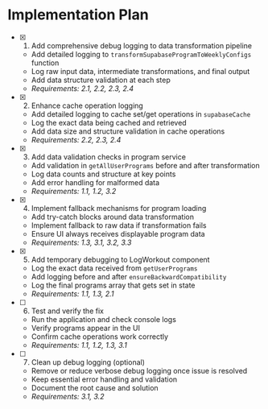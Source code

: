 # Implementation Plan

- [x] 1. Add comprehensive debug logging to data transformation pipeline
  - Add detailed logging to `transformSupabaseProgramToWeeklyConfigs` function
  - Log raw input data, intermediate transformations, and final output
  - Add data structure validation at each step
  - _Requirements: 2.1, 2.2, 2.3, 2.4_

- [x] 2. Enhance cache operation logging

  - Add detailed logging to cache set/get operations in `supabaseCache`
  - Log the exact data being cached and retrieved
  - Add data size and structure validation in cache operations
  - _Requirements: 2.2, 2.3, 2.4_

- [x] 3. Add data validation checks in program service

  - Add validation in `getAllUserPrograms` before and after transformation
  - Log data counts and structure at key points
  - Add error handling for malformed data
  - _Requirements: 1.1, 1.2, 3.2_

- [x] 4. Implement fallback mechanisms for program loading

  - Add try-catch blocks around data transformation
  - Implement fallback to raw data if transformation fails
  - Ensure UI always receives displayable program data
  - _Requirements: 1.3, 3.1, 3.2, 3.3_

- [x] 5. Add temporary debugging to LogWorkout component


  - Log the exact data received from `getUserPrograms`
  - Add logging before and after `ensureBackwardCompatibility`
  - Log the final programs array that gets set in state
  - _Requirements: 1.1, 1.3, 2.1_

- [ ] 6. Test and verify the fix
  - Run the application and check console logs
  - Verify programs appear in the UI
  - Confirm cache operations work correctly
  - _Requirements: 1.1, 1.2, 1.3, 3.1_

- [ ] 7. Clean up debug logging (optional)
  - Remove or reduce verbose debug logging once issue is resolved
  - Keep essential error handling and validation
  - Document the root cause and solution
  - _Requirements: 3.1, 3.2_